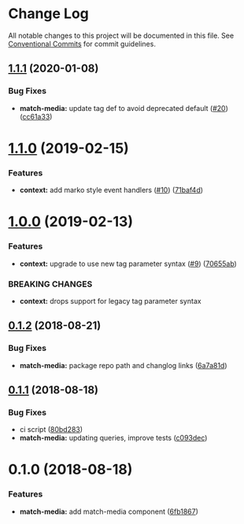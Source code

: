 # Change Log

All notable changes to this project will be documented in this file.
See [Conventional Commits](https://conventionalcommits.org) for commit guidelines.

## [1.1.1](https://github.com/marko-js/tags/compare/@marko-tags/match-media@1.1.0...@marko-tags/match-media@1.1.1) (2020-01-08)


### Bug Fixes

* **match-media:** update tag def to avoid deprecated default ([#20](https://github.com/marko-js/tags/issues/20)) ([cc61a33](https://github.com/marko-js/tags/commit/cc61a332305c56d9cc5e58393e753b0637b8c310))





# [1.1.0](https://github.com/marko-js/tags/compare/@marko-tags/match-media@1.0.0...@marko-tags/match-media@1.1.0) (2019-02-15)


### Features

* **context:** add marko style event handlers ([#10](https://github.com/marko-js/tags/issues/10)) ([71baf4d](https://github.com/marko-js/tags/commit/71baf4d))





# [1.0.0](https://github.com/marko-js/tags/compare/@marko-tags/match-media@0.1.2...@marko-tags/match-media@1.0.0) (2019-02-13)


### Features

* **context:** upgrade to use new tag parameter syntax ([#9](https://github.com/marko-js/tags/issues/9)) ([70655ab](https://github.com/marko-js/tags/commit/70655ab))


### BREAKING CHANGES

* **context:** drops support for legacy tag parameter syntax





<a name="0.1.2"></a>
## [0.1.2](https://github.com/marko-js/tags/compare/@marko-tags/match-media@0.1.1...@marko-tags/match-media@0.1.2) (2018-08-21)


### Bug Fixes

* **match-media:** package repo path and changlog links ([6a7a81d](https://github.com/marko-js/tags/commit/6a7a81d))




<a name="0.1.1"></a>
## [0.1.1](https://github.com/marko-js/tags/compare/@marko-tags/match-media@0.1.0...@marko-tags/match-media@0.1.1) (2018-08-18)


### Bug Fixes

* ci script ([80bd283](https://github.com/marko-js/tags/commit/80bd283))
* **match-media:** updating queries, improve tests ([c093dec](https://github.com/marko-js/tags/commit/c093dec))




<a name="0.1.0"></a>
# 0.1.0 (2018-08-18)


### Features

* **match-media:** add match-media component ([6fb1867](https://github.com/marko-js/tags/commit/6fb1867))
